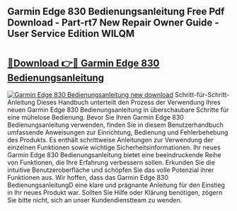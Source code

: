 ## Garmin Edge 830 Bedienungsanleitung Free Pdf Download - Part-rt7 New Repair Owner Guide - User Service Edition WILQM

# <h2><a href="http://df3v67j.blite.top/?on=Garmin+Edge+830+Bedienungsanleitung">🔗Download 👉🔴 Garmin Edge 830 Bedienungsanleitung</a></h2>

[![Garmin Edge 830 Bedienungsanleitung new download](https://i.imgur.com/lujVjoI.png)](http://df3v67j.blite.top/?on=Garmin+Edge+830+Bedienungsanleitung)
Schritt-für-Schritt-Anleitung Dieses Handbuch unterteilt den Prozess der Verwendung Ihres neuen Garmin Edge 830 Bedienungsanleitung in überschaubare Schritte für eine mühelose Bedienung. Bevor Sie Ihren Garmin Edge 830 Bedienungsanleitung verwenden, finden Sie in diesem Benutzerhandbuch umfassende Anweisungen zur Einrichtung, Bedienung und Fehlerbehebung des Produkts. Es enthält schrittweise Anleitungen zur Verwendung der einzelnen Funktionen sowie wichtige Sicherheitsinformationen. Ihr neues Garmin Edge 830 Bedienungsanleitung bietet eine beeindruckende Reihe von Funktionen, die Ihre Erfahrung verbessern sollen. Erkunden Sie die intuitive Benutzeroberfläche und schöpfen Sie das volle Potenzial ihrer Funktionen aus. Wir hoffen, dass das Garmin Edge 830 BedienungsanleitungD eine klare und prägnante Anleitung für den Einstieg in Ihr neues Produkt war. Sollten Sie Hilfe oder Klärung benötigen, zögern Sie bitte nicht, sich an unser Kundendienstteam zu wenden.
